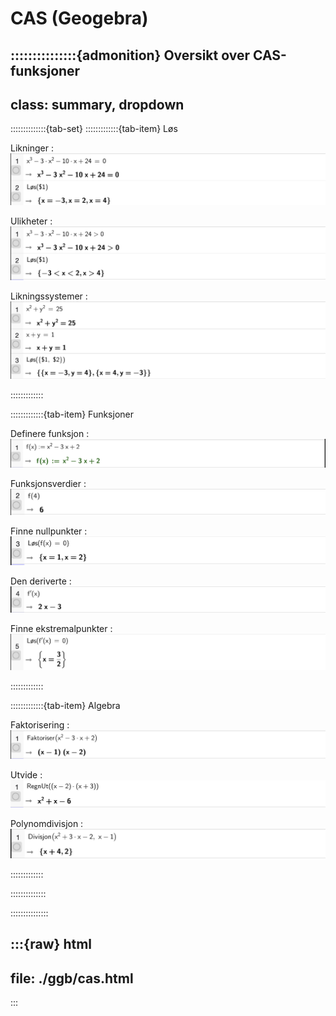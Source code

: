# CAS (Geogebra)


:::::::::::::::{admonition} Oversikt over CAS-funksjoner
---
class: summary, dropdown
---


::::::::::::::{tab-set}
:::::::::::::{tab-item} Løs

Likninger
: ![](./ggb/solve/likning.png)


Ulikheter
: ![](./ggb/solve/ulikhet.png)


Likningssystemer
: ![](./ggb/solve/likningssystem.png)

:::::::::::::


:::::::::::::{tab-item} Funksjoner

Definere funksjon
: ![](./ggb/funksjoner/definere_funksjon.png)

Funksjonsverdier
: ![](./ggb/funksjoner/funksjonsverdier.png)


Finne nullpunkter
: ![](./ggb/funksjoner/nullpunkter.png)


Den deriverte
: ![](./ggb/funksjoner/derivert.png)


Finne ekstremalpunkter
: ![](./ggb/funksjoner/ekstremalpunkter.png)

:::::::::::::


:::::::::::::{tab-item} Algebra

Faktorisering
: ![](./ggb/algebra/faktoriser.png)


Utvide
: ![](./ggb/algebra/utvide.png)

Polynomdivisjon
: ![](./ggb/algebra/polydiv.png)

:::::::::::::


::::::::::::::


:::::::::::::::


:::{raw} html
---
file: ./ggb/cas.html
---
:::